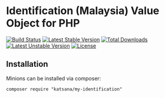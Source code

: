 Identification (Malaysia) Value Object for PHP
===================

[![Build Status](https://travis-ci.org/katsana/my-identification.svg?branch=master)](https://travis-ci.org/katsana/my-identification)
[![Latest Stable Version](https://poser.pugx.org/katsana/my-identification/v/stable)](https://packagist.org/packages/katsana/my-identification)
[![Total Downloads](https://poser.pugx.org/katsana/my-identification/downloads)](https://packagist.org/packages/katsana/my-identification)
[![Latest Unstable Version](https://poser.pugx.org/katsana/my-identification/v/unstable)](https://packagist.org/packages/katsana/my-identification)
[![License](https://poser.pugx.org/katsana/my-identification/license)](https://packagist.org/packages/katsana/my-identification)

## Installation

Minions can be installed via composer:

```
composer require "katsana/my-identification"
```
